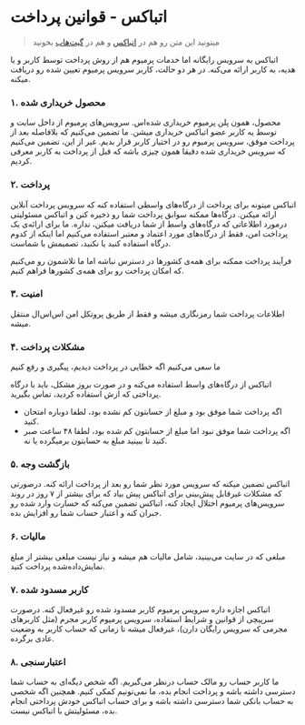 اتباکس - قوانین پرداخت
======================

>میتونید این متن رو هم در [اتباکس](https://atbox.io/legal/payment-terms) و هم در [گیت‌هاب](https://github.com/Atbox/legal/tree/master/payment-terms) بخونید

اتباکس یه سرویس رایگانه اما خدمات پرمیوم هم از روش پرداخت توسط کاربر و یا هدیه، به کاربر ارائه می‌کنه. در هر دو حالت، کاربر سرویس پرمیوم تعیین شده رو دریافت میکنه.

### ۱. محصول خریداری شده ###

محصول، همون پلن پرمیوم خریداری شده‌اس. سرویس‌های پرمیوم از داخل سایت و توسط یه کاربر عضو اتباکس خریداری میشن. ما تضمین می‌کنیم که بلافاصله بعد از پرداخت موفق، سرویس پرمیوم رو در اختیار کاربر قرار بدیم. غیر از این، تضمین می‌کنیم که سرویس خریداری شده دقیقا همون چیزی باشه که قبل از پرداخت به کاربر معرفی کردیم.

### ۲. پرداخت ###

اتباکس میتونه برای پرداخت از درگاه‌های واسطی استفاده کنه که سرویس پرداخت آنلاین ارائه میکنن. درگاه‌ها ممکنه سوابق پرداخت شما رو ذخیره کنن و اتباکس مسئولیتی درمورد اطلاعاتی که درگاه‌های واسط از شما دریافت میکنن، نداره. ما برای ارائه‌ی یک پرداخت امن، فقط از درگاه‌های مورد اعتماد و معتبر استفاده می‌کنیم اما اینکه از کدوم درگاه استفاده کنید یا نکنید، تصمیمش با شماست.

فرآیند پرداخت ممکنه برای همه‌ی کشورها در دسترس نباشه اما ما تلاشمون رو می‌کنیم که امکان پرداخت رو برای همه‌ی کشورها فراهم کنیم.

### ۳. امنیت ###

اطلاعات پرداخت شما رمزنگاری میشه و فقط از طریق پروتکل امن اس‌اس‌ال منتقل میشه.

### ۴. مشکلات پرداخت ###

ما سعی می‌کنیم اگه خطایی در پرداخت دیدیم، پیگیری و رفع کنیم

اتباکس از درگاه‌های واسط استفاده می‌کنه و در صورت بروز مشکل، باید با درگاه پرداختی که ازش استفاده کردید، تماس بگیرید.

* اگه پرداخت شما موفق بود و مبلغ از حسابتون کم نشده بود، لطفا دوباره امتحان کنید.
* اگه پرداخت شما موفق نبود اما مبلغ از حسابتون کم شده بود، لطفا ۴۸ ساعت صبر کنید تا ببینید مبلغ به حسابتون برمیگرده یا نه.

### ۵. بازگشت وجه ###

اتباکس تضمین میکنه که سرویس مورد نظر شما رو بعد از پرداخت ارائه کنه. درصورتی که مشکلات غیرقابل پیش‌بینی برای اتباکس پیش بیاد که برای بیشتر از ۷ روز در روند سرویس‌های پرمیوم اختلال ایجاد کنه، اتباکس تضمین می‌کنه که خسارت وارد شده رو جبران کنه و اعتبار حساب شما رو افزایش بده.

### ۶. مالیات ###

مبلغی که در سایت می‌بینید، شامل مالیات هم میشه و نیاز نیست مبلغی بیشتر از مبلغ نمایش‌داده‌شده پرداخت کنید.

### ۷. کاربر مسدود شده ###

اتباکس اجازه داره سرویس پرمیوم کاربر مسدود شده رو غیرفعال کنه. درصورت سرپیچی از قوانین و شرایط استفاده، سرویس پرمیوم کاربر مجرم (مثل کاربرهای مجرمی که سرویس رایگان دارن)، غیرفعال میشه تا زمانی که حساب کاربر به وضعیت عادی برگرده.

### ۸. اعتبارسنجی ###

ما کاربر حساب رو مالک حساب درنظر می‌گیریم. اگه شخص دیگه‌ای به حساب شما دسترسی داشته باشه و پرداخت انجام بده، ما نمی‌تونیم کمکی کنیم. همچنین اگه شخصی به حساب بانکی شما دسترسی داشته باشه و برای حساب اتباکس خودش پرداختی انجام بده، مسئولیتش با اتباکس نیست.
